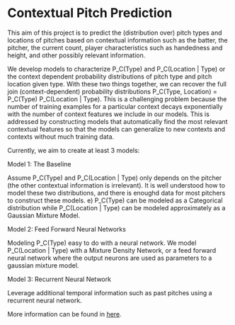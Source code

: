 # Contextual Pitch Prediction 

This aim of this project is to predict the (distribution over) pitch types and locations of pitches based on contextual information such as the batter, the pitcher, the current count, player characteristics such as handedness and height, and other possibly relevant information.  

We develop models to characterize P_C(Type) and P_C(Location | Type) or the context dependent probability distributions of pitch type and pitch location given type.  With these two things together, we can recover the full join (context-dependent) probability distributions P_C(Type, Location) = P_C(Type) P_C(Location | Type).  This is a challenging problem because the number of training examples for a particular context decays exponentially with the number of context features we include in our models.  This is addressed by constructing models that automatically find the most relevant contextual features so that the models can generalize to new contexts and contexts without much training data.

Currently, we aim to create at least 3 models:

Model 1: The Baseline

Assume P_C(Type) and P_C(Location | Type) only depends on the pitcher (the other contextual information is irrelevant).  It is well understood how to model these two distributions, and there is enoughd data for most pitchers to construct these models. e) P_C(Type) can be modeled as a Categorical distribution while P_C(Location | Type) can be modeled approximately as a Gaussian Mixture Model.  

Model 2: Feed Forward Neural Networks

Modeling P_C(Type) easy to do with a neural network.  We model P_C(Location | Type) with a Mixture Density Network, or a feed forward neural network where the output neurons are used as parameters to a gaussian mixture model.  

Model 3: Recurrent Neural Network

Leverage additional temporal information such as past pitches using a recurrent neural network.


More information can be found in [here](https://docs.google.com/presentation/d/1AwiTHp89OIioVCS9c_Y6mDCBYJC9exFepivH6TePBBk/edit?usp=sharing).
